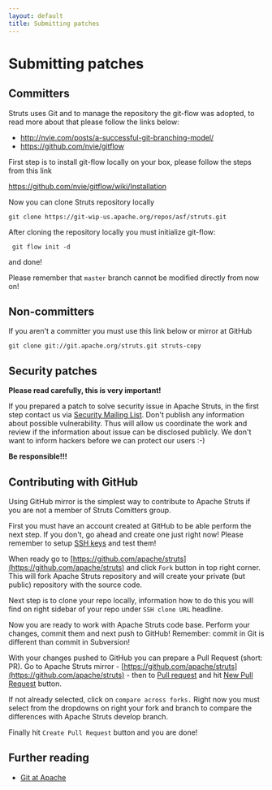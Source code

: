 ```yaml
---
layout: default
title: Submitting patches
---
```


# Submitting patches

## Committers

Struts uses Git and to manage the repository the git-flow was adopted, to read more about that please follow the links below:

- http://nvie.com/posts/a-successful-git-branching-model/
- https://github.com/nvie/gitflow

First step is to install git-flow locally on your box, please follow the steps from this link

https://github.com/nvie/gitflow/wiki/Installation

Now you can clone Struts repository locally

    git clone https://git-wip-us.apache.org/repos/asf/struts.git    

After cloning the repository locally you must initialize git-flow:

     git flow init -d

and done!

Please remember that `master` branch cannot be modified directly from now on!

## Non-committers

If you aren't a committer you must use this link below or mirror at GitHub

    git clone git://git.apache.org/struts.git struts-copy

## Security patches

**Please read carefully, this is very important!**

If you prepared a patch to solve security issue in Apache Struts, in the first step contact us via
[Security Mailing List](mailto:security@struts.apache.org). Don't publish any information about possible vulnerability.
Thus will allow us coordinate the work and review if the information about issue can be disclosed publicly.
We don't want to inform hackers before we can protect our users :-)

**Be responsible!!!**

## Contributing with GitHub

Using GitHub mirror is the simplest way to contribute to Apache Struts if you are not a member
of Struts Comitters group.

First you must have an account created at GitHub to be able perform the next step. If you don't,
go ahead and create one just right now! Please remember to setup
[SSH keys](https://help.github.com/articles/generating-ssh-keys) and test them!

When ready go to [https://github.com/apache/struts](https://github.com/apache/struts) and click `Fork` button
in top right corner. This will fork Apache Struts repository and will create your private (but public) repository
with the source code.

Next step is to clone your repo locally, information how to do this you will find on right sidebar of your repo
under `SSH clone URL` headline.

Now you are ready to work with Apache Struts code base. Perform your changes, commit them and
next push to GitHub! Remember: commit in Git is different than commit in Subversion!

With your changes pushed to GitHub you can prepare a Pull Request (short: PR). Go to Apache Struts
mirror - [https://github.com/apache/struts](https://github.com/apache/struts) - then to
[Pull request](https://github.com/apache/struts/pulls) and hit
[New Pull Request](https://github.com/apache/struts/compare/) button.

If not already selected, click on `compare across forks.` Right now you must select from the dropdowns on right
your fork and branch to compare the differences with Apache Struts develop branch.

Finally hit `Create Pull Request` button and you are done!

## Further reading

 * [Git at Apache](http://wiki.apache.org/general/GitAtApache)
